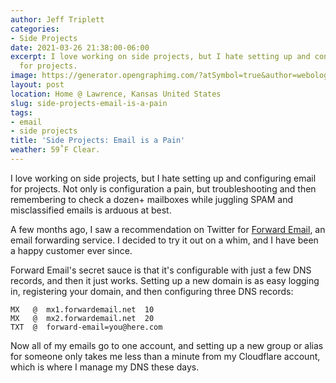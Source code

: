 ```yaml
---
author: Jeff Triplett
categories:
- Side Projects
date: 2021-03-26 21:38:00-06:00
excerpt: I love working on side projects, but I hate setting up and configuring email
  for projects.
image: https://generator.opengraphimg.com/?atSymbol=true&author=webology&authorSize=text-2xl&style=modern&tags=email%2Cside+projects&title=Side+Projects%3A+Email+is+a+Pain
layout: post
location: Home @ Lawrence, Kansas United States
slug: side-projects-email-is-a-pain
tags:
- email
- side projects
title: 'Side Projects: Email is a Pain'
weather: 59˚F Clear.
---
```


I love working on side projects, but I hate setting up and configuring email for projects. 
Not only is configuration a pain, but troubleshooting and then remembering to check a dozen+ mailboxes while juggling SPAM and misclassified emails is arduous at best. 

A few months ago, I saw a recommendation on Twitter for [Forward Email](https://forwardemail.net), an email forwarding service.
I decided to try it out on a whim, and I have been a happy customer ever since. 

Forward Email's secret sauce is that it's configurable with just a few DNS records, and then it just works. 
Setting up a new domain is as easy logging in, registering your domain, and then configuring three DNS records: 

```
MX   @  mx1.forwardemail.net  10
MX   @  mx2.forwardemail.net  20
TXT  @  forward-email=you@here.com
```

Now all of my emails go to one account, and setting up a new group or alias for someone only takes me less than a minute from my Cloudflare account, which is where I manage my DNS these days.